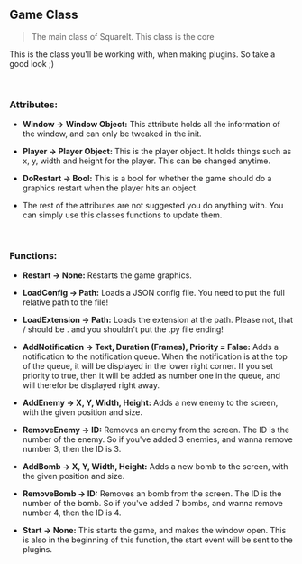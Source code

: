 ## Game Class

> The main class of SquareIt. This class is the core

This is the class you'll be working with, when making plugins. So take a good look ;)

<br>

### Attributes:
- **Window -> Window Object:**
    This attribute holds all the information of the window, and
    can only be tweaked in the init.

- **Player -> Player Object:**
    This is the player object. It holds things such as x, y, width
    and height for the player. This can be changed anytime.

- **DoRestart -> Bool:**
    This is a bool for whether the game should do a graphics restart
    when the player hits an object.

- The rest of the attributes are not suggested you do anything with.
  You can simply use this classes functions to update them.

<br>

### Functions:
- **Restart -> None:**
    Restarts the game graphics.

- **LoadConfig -> Path:**
    Loads a JSON config file. You need to put the full relative path
    to the file!

- **LoadExtension -> Path:**
    Loads the extension at the path. Please not, that / should be .
    and you shouldn't put the .py file ending!

- **AddNotification -> Text, Duration (Frames), Priority = False:**
    Adds a notification to the notification queue. When the notification
    is at the top of the queue, it will be displayed in the lower
    right corner. If you set priority to true, then it will be added
    as number one in the queue, and will therefor be displayed right
    away.

- **AddEnemy -> X, Y, Width, Height:**
    Adds a new enemy to the screen, with the given position and size.

- **RemoveEnemy -> ID:**
    Removes an enemy from the screen. The ID is the number of the enemy.
    So if you've added 3 enemies, and wanna remove number 3, then the ID
    is 3.

- **AddBomb -> X, Y, Width, Height:**
    Adds a new bomb to the screen, with the given position and size.

- **RemoveBomb -> ID:**
    Removes an bomb from the screen. The ID is the number of the bomb.
    So if you've added 7 bombs, and wanna remove number 4, then the ID
    is 4.

- **Start -> None:**
    This starts the game, and makes the window open. This is also in
    the beginning of this function, the start event will be sent to
    the plugins.
